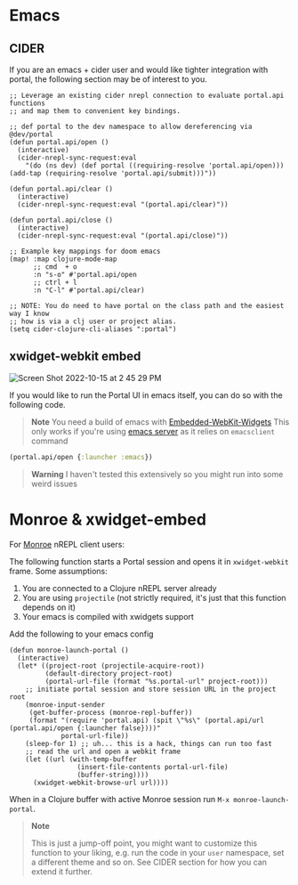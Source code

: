 # Emacs

## CIDER

If you are an emacs + cider user and would like tighter integration with portal,
the following section may be of interest to you.

``` emacs-lisp
;; Leverage an existing cider nrepl connection to evaluate portal.api functions
;; and map them to convenient key bindings.

;; def portal to the dev namespace to allow dereferencing via @dev/portal
(defun portal.api/open ()
  (interactive)
  (cider-nrepl-sync-request:eval
    "(do (ns dev) (def portal ((requiring-resolve 'portal.api/open))) (add-tap (requiring-resolve 'portal.api/submit)))"))

(defun portal.api/clear ()
  (interactive)
  (cider-nrepl-sync-request:eval "(portal.api/clear)"))

(defun portal.api/close ()
  (interactive)
  (cider-nrepl-sync-request:eval "(portal.api/close)"))

;; Example key mappings for doom emacs
(map! :map clojure-mode-map
      ;; cmd  + o
      :n "s-o" #'portal.api/open
      ;; ctrl + l
      :n "C-l" #'portal.api/clear)

;; NOTE: You do need to have portal on the class path and the easiest way I know
;; how is via a clj user or project alias.
(setq cider-clojure-cli-aliases ":portal")
```

## xwidget-webkit embed

![Screen Shot 2022-10-15 at 2 45 29 PM](https://user-images.githubusercontent.com/1986211/196008954-f3aeac5f-0a5f-4c90-bd82-22f727beda57.png)

If you would like to run the Portal UI in emacs itself, you can do so with the
following code.

> **Note**
> You need a build of emacs with [Embedded-WebKit-Widgets][1]
> This only works if you're using [emacs server](https://www.gnu.org/software/emacs/manual/html_node/emacs/Emacs-Server.html) as it relies on `emacsclient` command

```clojure
(portal.api/open {:launcher :emacs})
```

> **Warning**
> I haven't tested this extensively so you might run into some weird
> issues

[1]: https://www.gnu.org/software/emacs/manual/html_node/emacs/Embedded-WebKit-Widgets.html

# Monroe & xwidget-embed

For [Monroe](https://github.com/sanel/monroe) nREPL client users:

The following function starts a Portal session and opens it in `xwidget-webkit` frame. 
Some assumptions:

1. You are connected to a Clojure nREPL server already
2. You are using `projectile` (not strictly required, it's just that this function depends on it)
3. Your emacs is compiled with xwidgets support

Add the following to your emacs config

```elisp
(defun monroe-launch-portal ()
  (interactive)
  (let* ((project-root (projectile-acquire-root))
         (default-directory project-root)
         (portal-url-file (format "%s.portal-url" project-root)))
    ;; initiate portal session and store session URL in the project root
    (monroe-input-sender
     (get-buffer-process (monroe-repl-buffer))
     (format "(require 'portal.api) (spit \"%s\" (portal.api/url (portal.api/open {:launcher false})))"
             portal-url-file))
    (sleep-for 1) ;; uh... this is a hack, things can run too fast
    ;; read the url and open a webkit frame
    (let ((url (with-temp-buffer
                 (insert-file-contents portal-url-file)
                 (buffer-string))))
      (xwidget-webkit-browse-url url))))
```

When in a Clojure buffer with active Monroe session run `M-x monroe-launch-portal`.

> **Note**
> 
> This is just a jump-off point, you might want to customize this function to your
> liking, e.g. run the code in your `user` namespace, set a different theme and so on.
> See CIDER section for how you can extend it further.
